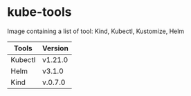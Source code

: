 # kube-tools
Image containing a list of tool: Kind, Kubectl, Kustomize, Helm

| Tools                        | Version                           |
| --------------------------- | ------------------------------------- |
| Kubectl   | v1.21.0 |
| Helm      | v3.1.0  |
| Kind      | v.0.7.0  |
